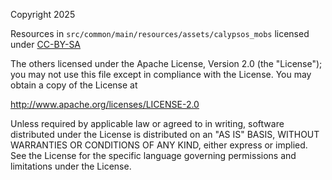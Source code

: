 Copyright 2025

Resources in `src/common/main/resources/assets/calypsos_mobs` licensed under [CC-BY-SA](https://creativecommons.org/licenses/by-sa/4.0/deed.en)

The others licensed under the Apache License, Version 2.0 (the "License");
you may not use this file except in compliance with the License.
You may obtain a copy of the License at

http://www.apache.org/licenses/LICENSE-2.0

Unless required by applicable law or agreed to in writing, software
distributed under the License is distributed on an "AS IS" BASIS,
WITHOUT WARRANTIES OR CONDITIONS OF ANY KIND, either express or implied.
See the License for the specific language governing permissions and
limitations under the License.
